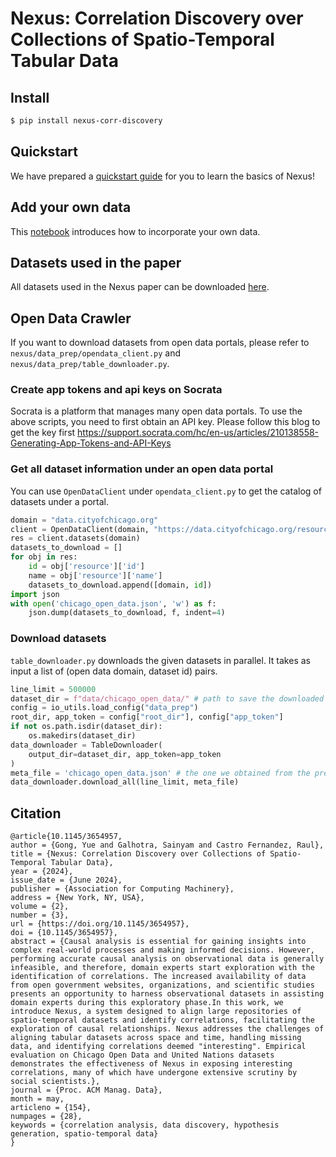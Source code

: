# Nexus: Correlation Discovery over Collections of Spatio-Temporal Tabular Data

## Install

```bash
$ pip install nexus-corr-discovery
```

## Quickstart

We have prepared a [quickstart guide](https://drive.google.com/file/d/1v9x-KkIqMBhzTB6_4OP57jELEFC1kP8P/view?usp=sharing) for you to learn the basics of Nexus!

## Add your own data

This [notebook](https://drive.google.com/file/d/1H_BhpxsF0d0UawrQUQsd0OolilsY447U/view?usp=sharing) introduces how to incorporate your own data.

## Datasets used in the paper

All datasets used in the Nexus paper can be downloaded [here](https://uchicago.box.com/s/v650de4zatbzk1yzvtuppfns78a2xhjc).


## Open Data Crawler

If you want to download datasets from open data portals, please refer to `nexus/data_prep/opendata_client.py` and `nexus/data_prep/table_downloader.py`. 

### Create app tokens and api keys on Socrata

Socrata is a platform that manages many open data portals. To use the above scripts, you need to first obtain an API key. Please follow this blog to get the key first https://support.socrata.com/hc/en-us/articles/210138558-Generating-App-Tokens-and-API-Keys

### Get all dataset information under an open data portal

You can use `OpenDataClient` under `opendata_client.py` to get the catalog of datasets under a portal.

```python
domain = "data.cityofchicago.org"
client = OpenDataClient(domain, "https://data.cityofchicago.org/resource/", "Your App Token")
res = client.datasets(domain)
datasets_to_download = []
for obj in res:
    id = obj['resource']['id']
    name = obj['resource']['name']
    datasets_to_download.append([domain, id])
import json
with open('chicago_open_data.json', 'w') as f:
    json.dump(datasets_to_download, f, indent=4)
```

### Download datasets

`table_downloader.py` downloads the given datasets in parallel. It takes as input a list of (open data domain, dataset id) pairs.

```python
line_limit = 500000
dataset_dir = f"data/chicago_open_data/" # path to save the downloaded datasets
config = io_utils.load_config("data_prep")
root_dir, app_token = config["root_dir"], config["app_token"]
if not os.path.isdir(dataset_dir):
    os.makedirs(dataset_dir)
data_downloader = TableDownloader(
    output_dir=dataset_dir, app_token=app_token
)
meta_file = 'chicago_open_data.json' # the one we obtained from the previous step with domain name and dataset id.
data_downloader.download_all(line_limit, meta_file)
```

## Citation

```
@article{10.1145/3654957,
author = {Gong, Yue and Galhotra, Sainyam and Castro Fernandez, Raul},
title = {Nexus: Correlation Discovery over Collections of Spatio-Temporal Tabular Data},
year = {2024},
issue_date = {June 2024},
publisher = {Association for Computing Machinery},
address = {New York, NY, USA},
volume = {2},
number = {3},
url = {https://doi.org/10.1145/3654957},
doi = {10.1145/3654957},
abstract = {Causal analysis is essential for gaining insights into complex real-world processes and making informed decisions. However, performing accurate causal analysis on observational data is generally infeasible, and therefore, domain experts start exploration with the identification of correlations. The increased availability of data from open government websites, organizations, and scientific studies presents an opportunity to harness observational datasets in assisting domain experts during this exploratory phase.In this work, we introduce Nexus, a system designed to align large repositories of spatio-temporal datasets and identify correlations, facilitating the exploration of causal relationships. Nexus addresses the challenges of aligning tabular datasets across space and time, handling missing data, and identifying correlations deemed "interesting". Empirical evaluation on Chicago Open Data and United Nations datasets demonstrates the effectiveness of Nexus in exposing interesting correlations, many of which have undergone extensive scrutiny by social scientists.},
journal = {Proc. ACM Manag. Data},
month = may,
articleno = {154},
numpages = {28},
keywords = {correlation analysis, data discovery, hypothesis generation, spatio-temporal data}
}
```
